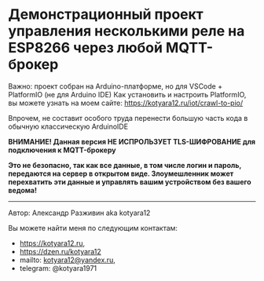 # Демонстрационный проект управления несколькими реле на ESP8266 через любой MQTT-брокер

Важно: проект собран на Arduino-платформе, но для VSCode + PlatformIO (не для Arduino IDE)
Как установить и настроить PlatformIO, вы можете узнать на моем сайте: https://kotyara12.ru/iot/crawl-to-pio/

Впрочем, не составит особого труда перенести большую часть кода в обычную классическую ArduinoIDE

**ВНИМАНИЕ! Данная версия НЕ ИСПРОЛЬЗУЕТ TLS-ШИФРОВАНИЕ для подключения к MQTT-брокеру**

**Это не безопасно, так как все данные, в том числе логин и пароль, передаются на сервер в открытом виде. Злоумешленник может перехватить эти данные и управлять вашим устройством без вашего ведома!**

____
 
Автор: Александр Разживин aka kotyara12

Вы можете найти меня по следующим контактам:
- https://kotyara12.ru, 
- https://dzen.ru/kotyara12
- mailto: kotyara12@yandex.ru, 
- telegram: @kotyara1971
